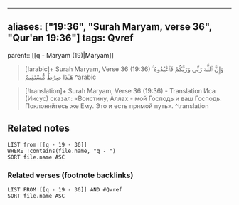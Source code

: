 
---
aliases: ["19:36", "Surah Maryam, verse 36", "Qur'an 19:36"]
tags: Qvref
---

parent:: [[q - Maryam (19)|Maryam]]

> [!arabic]+ Surah Maryam, Verse 36 (19:36)
> <span class="quran-arabic">وَإِنَّ ٱللَّهَ رَبِّى وَرَبُّكُمْ فَٱعْبُدُوهُ ۚ هَـٰذَا صِرَٰطٌ مُّسْتَقِيمٌ</span>
^arabic

> [!translation]+ Surah Maryam, Verse 36 (19:36) - Translation
> Иса (Иисус) сказал: «Воистину, Аллах - мой Господь и ваш Господь. Поклоняйтесь же Ему. Это и есть прямой путь».
^translation



## Related notes
```dataview
LIST from [[q - 19 - 36]]
WHERE !contains(file.name, "q - ")
SORT file.name ASC
```

### Related verses (footnote backlinks)
```dataview
LIST FROM [[q - 19 - 36]] AND #Qvref
SORT file.name ASC
```

